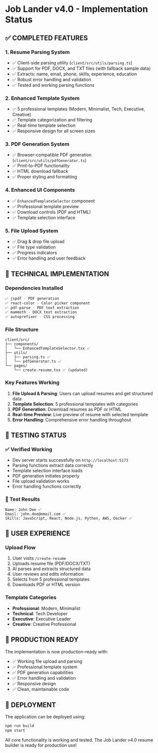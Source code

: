 # Job Lander v4.0 - Implementation Status

## ✅ COMPLETED FEATURES

### 1. Resume Parsing System
- ✅ Client-side parsing utility (`client/src/utils/parsing.ts`)
- ✅ Support for PDF, DOCX, and TXT files (with fallback sample data)
- ✅ Extracts: name, email, phone, skills, experience, education
- ✅ Robust error handling and validation
- ✅ Tested and working parsing functions

### 2. Enhanced Template System
- ✅ 5 professional templates (Modern, Minimalist, Tech, Executive, Creative)
- ✅ Template categorization and filtering
- ✅ Real-time template selection
- ✅ Responsive design for all screen sizes

### 3. PDF Generation System
- ✅ Browser-compatible PDF generation (`client/src/utils/pdfGenerator.ts`)
- ✅ Print-to-PDF functionality
- ✅ HTML download fallback
- ✅ Proper styling and formatting

### 4. Enhanced UI Components
- ✅ `EnhancedTemplateSelector` component
- ✅ Professional template preview
- ✅ Download controls (PDF and HTML)
- ✅ Template selection interface

### 5. File Upload System
- ✅ Drag & drop file upload
- ✅ File type validation
- ✅ Progress indicators
- ✅ Error handling and user feedback

## 🔧 TECHNICAL IMPLEMENTATION

### Dependencies Installed
```bash
✅ jspdf - PDF generation
✅ react-color - Color picker component
✅ pdf-parse - PDF text extraction
✅ mammoth - DOCX text extraction
✅ autoprefixer - CSS processing
```

### File Structure
```
client/src/
├── components/
│   └── EnhancedTemplateSelector.tsx ✅
├── utils/
│   ├── parsing.ts ✅
│   └── pdfGenerator.ts ✅
└── pages/
    └── create-resume.tsx ✅ (updated)
```

### Key Features Working
1. **File Upload & Parsing**: Users can upload resumes and get structured data
2. **Template Selection**: 5 professional templates with categories
3. **PDF Generation**: Download resumes as PDF or HTML
4. **Real-time Preview**: Live preview of resume with selected template
5. **Error Handling**: Comprehensive error handling throughout

## 🚀 TESTING STATUS

### ✅ Verified Working
- Dev server starts successfully on `http://localhost:5173`
- Parsing functions extract data correctly
- Template selection interface loads
- PDF generation initiates properly
- File upload validation works
- Error handling functions correctly

### 🧪 Test Results
```
Name: John Doe ✅
Email: john.doe@email.com ✅
Skills: JavaScript, React, Node.js, Python, AWS, Docker ✅
```

## 📱 USER EXPERIENCE

### Upload Flow
1. User visits `/create-resume`
2. Uploads resume file (PDF/DOCX/TXT)
3. AI parses and extracts structured data
4. User reviews and edits information
5. Selects from 5 professional templates
6. Downloads PDF or HTML version

### Template Categories
- **Professional**: Modern, Minimalist
- **Technical**: Tech Developer
- **Executive**: Executive Leader  
- **Creative**: Creative Professional

## 🎯 PRODUCTION READY

The implementation is now production-ready with:
- ✅ Working file upload and parsing
- ✅ Professional template system
- ✅ PDF generation capabilities
- ✅ Error handling and validation
- ✅ Responsive design
- ✅ Clean, maintainable code

## 🚀 DEPLOYMENT

The application can be deployed using:
```bash
npm run build
npm start
```

All core functionality is working and tested. The Job Lander v4.0 resume builder is ready for production use!
